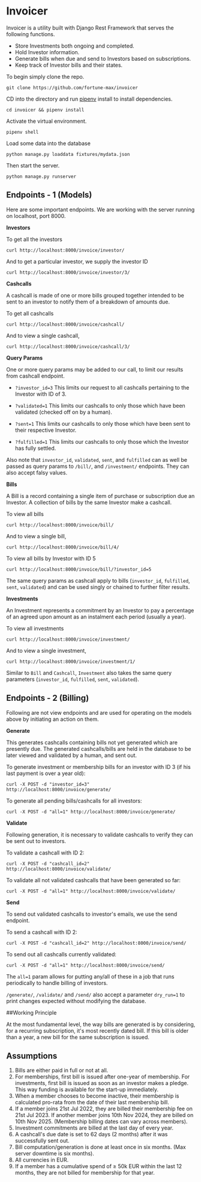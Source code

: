 # Invoicer
Invoicer is a utility built with Django Rest Framework that serves the following functions.

- Store Investments both ongoing and completed.
- Hold Investor information.
- Generate bills when due and send to Investors based on subscriptions.
- Keep track of Investor bills and their states.

To begin simply clone the repo.

`git clone https://github.com/fortune-max/invoicer`

CD into the directory and run [pipenv](https://pypi.org/project/pipenv/) install to install dependencies.

`cd invoicer && pipenv install`

Activate the virtual environment.

`pipenv shell`

Load some data into the database

`python manage.py loaddata fixtures/mydata.json`

Then start the server.

`python manage.py runserver`

## Endpoints - 1 (Models)
Here are some important endpoints. We are working with the server running on localhost, port 8000.

**Investors**

To get all the investors

`curl http://localhost:8000/invoice/investor/`

And to get a particular investor, we supply the investor ID

`curl http://localhost:8000/invoice/investor/3/`


**Cashcalls**

A cashcall is made of one or more bills grouped together intended to be sent to an investor to notify them of a breakdown of amounts due.

To get all cashcalls

`curl http://localhost:8000/invoice/cashcall/`

And to view a single cashcall,

`curl http://localhost:8000/invoice/cashcall/3/`

**Query Params**

One or more query params may be added to our call, to limit our results from cashcall endpoint.
- `?investor_id=3`
This limits our request to all cashcalls pertaining to the Investor with ID of 3.

- `?validated=1`
This limits our cashcalls to only those which have been validated (checked off on by a human).

- `?sent=1`
  This limits our cashcalls to only those which have been sent to their respective Investor.

- `?fulfilled=1`
  This limits our cashcalls to only those which the Investor has fully settled.

Also note that `investor_id`, `validated`, `sent`, and `fulfilled` can as well be passed as query params to `/bill/`, and `/investment/` endpoints. They can also accept falsy values.

**Bills**

A Bill is a record containing a single item of purchase or subscription due an Investor. A collection of bills by the same Investor make a cashcall.

To view all bills

`curl http://localhost:8000/invoice/bill/`

And to view a single bill,

`curl http://localhost:8000/invoice/bill/4/`

To view all bills by Investor with ID 5

`curl http://localhost:8000/invoice/bill/?investor_id=5`

The same query params as cashcall apply to bills (`investor_id`, `fulfilled`, `sent`, `validated`) and can be used singly or chained to further filter results.


**Investments**

An Investment represents a commitment by an Investor to pay a percentage of an agreed upon amount as an instalment each period (usually a year).

To view all investments

`curl http://localhost:8000/invoice/investment/`

And to view a single investment,

`curl http://localhost:8000/invoice/investment/1/`

Similar to `Bill` and `Cashcall`, `Investment` also takes the same query parameters (`investor_id`, `fulfilled`, `sent`, `validated`).

## Endpoints - 2 (Billing)

Following are not view endpoints and are used for operating on the models above by initiating an action on them.

**Generate**

This generates cashcalls containing bills not yet generated which are presently due. The generated cashcalls/bills are held in the database to be later viewed and validated by a human, and sent out.

To generate investment or membership bills for an investor with ID 3 (if his last payment is over a year old):

`curl -X POST -d "investor_id=3" http://localhost:8000/invoice/generate/`

To generate all pending bills/cashcalls for all investors:

`curl -X POST -d "all=1" http://localhost:8000/invoice/generate/`

**Validate**

Following generation, it is necessary to validate cashcalls to verify they can be sent out to investors.

To validate a cashcall with ID 2:

`curl -X POST -d "cashcall_id=2" http://localhost:8000/invoice/validate/`

To validate all not validated cashcalls that have been generated so far:

`curl -X POST -d "all=1" http://localhost:8000/invoice/validate/`

**Send**

To send out validated cashcalls to investor's emails, we use the send endpoint.

To send a cashcall with ID 2:

`curl -X POST -d "cashcall_id=2" http://localhost:8000/invoice/send/`

To send out all cashcalls currently validated:

`curl -X POST -d "all=1" http://localhost:8000/invoice/send/`

The `all=1` param allows for putting any/all of these in a job that runs periodically to handle billing of investors.

`/generate/`, `/validate/` and `/send/` also accept a parameter `dry_run=1` to print changes expected without modifying the database.

##Working Principle

At the most fundamental level, the way bills are generated is by considering, for a recurring subscription, it's most recently dated bill. If this bill is older than a year, a new bill for the same subscription is issued.

## Assumptions

1) Bills are either paid in full or not at all.
2) For memberships, first bill is issued after one-year of membership. For investments, first bill is issued as soon as an investor makes a pledge. This way funding is available for the start-up immediately.
3) When a member chooses to become inactive, their membership is calculated pro-rata from the date of their last membership bill.
4) If a member joins 21st Jul 2022, they are billed their membership fee on 21st Jul 2023. If another member joins 10th Nov 2024, they are billed on 10th Nov 2025. (Membership billing dates can vary across members).
5) Investment commitments are billed at the last day of every year.
6) A cashcall's due date is set to 62 days (2 months) after it was successfully sent out.
7) Bill computation/generation is done at least once in six months. (Max server downtime is six months).
8) All currencies in EUR.
9) If a member has a cumulative spend of ≥ 50k EUR within the last 12 months, they are not billed for membership for that year.
